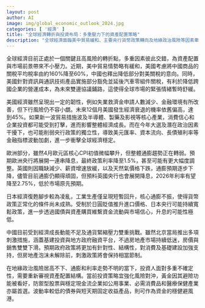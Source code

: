 ```yaml
---
layout: post
author: AI
image: img/global_economic_outlook_2024.jpg
categories: [ '經濟' ]
title: "全球經濟轉折與投資布局：多重壓力下的資產配置策略"
description: "全球經濟面臨美中貿易緩和、主要央行貨幣政策轉向及地緣政治風險等因素牽動下，經濟及市場前景充滿高度不確定性。美國經濟韌性尚存但衰退風險升高，歐洲與英國將展開降息，日本維持寬鬆政策，中國經濟結構性調整持續進行。在複雜環境下，投資人宜加強風險對沖，關注避險資產與防禦型板塊，審慎調整資產配置以應對波動。"
---
```

全球經濟目前正處於一個關鍵且高風險的轉折點，多重因素彼此交錯，為資產配置與市場前景帶來不小壓力。近期，美中貿易情勢略有緩和，美國考慮將中國商品的關稅平均稅率由約160%降至60%，中國也釋出降低部分對美關稅的意向。同時，美國針對資訊與通訊技術產品實施部分豁免並延後汽車零組件關稅，有利於降低跨國企業的營運成本，為未來雙邊協議鋪路，這使得全球市場的緊張情緒暫時舒緩。

美國經濟雖然呈現出一定的韌性，例如失業救濟金申請人數減少、金融環境有所改善，但下行風險仍不容小覷。未來12個月美國發生經濟衰退的機率依舊偏高，達到45%。如果新一波貿易措施波及半導體、製藥及影視等核心產業，消費信心和企業投資都可能受到打擊，進而影響整體經濟成長。而在今年大選及潛在政治因素干擾下，也可能削弱央行政策的獨立性，導致美元匯率、資本流向、長債殖利率等金融指標波動加劇，進一步衝擊全球經濟穩定。

歐洲部分，雖然4月歐元區核心CPI初值微幅攀升，但整體通膨趨勢正在轉弱。預期歐洲央行將展開一連串降息，最終政策利率降至1.5%，甚至可能有更大幅度調整。英國則因職缺減少、薪資增速放緩，以及天然氣價格下跌，通膨預期逐步下降，儘管目前通膨仍顯得頑固，但預料英國央行也會展開降息，2026年利率有望降至2.75%，低於市場原先預期。

日本經濟復甦腳步較為凌亂，工業生產僅呈現短暫回升，核心通膨不振，使得貨幣政策正常化的條件尚未成熟。受制於日圓貶值推升進口價格、日本央行可能持續寬鬆政策，進一步透過國債與資產購買維繫資金流動與市場信心，升息的可能性極低。

中國目前受到經濟成長動能不足及通貨緊縮壓力雙重挑戰。雖然北京當局推出多項刺激措施，涵蓋基建投資與地方政府融資平台，不過房地產市場持續低迷，房價與銷售雙雙下滑。預期政府政策將更加有針對性、結構性，對消費及基礎建設加強支持，但房地產泡沫未解除前，刺激政策將會保持相當節制。

在地緣政治風險居高不下、通膨和利率走勢不明的當下，投資人面對多重不確定性，需要重新審視資產配置結構。當前投資策略宜強化風險對沖，黃金因其避險功能被看好，防禦型股票與穩定現金流企業如公用事業、必需消費品和醫療保健產業亦屬首選。波動率較低的債券與短天期固定收益產品，則可作為資金的穩健避風港。
